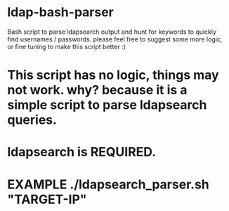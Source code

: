 # ldap-bash-parser
Bash script to parse ldapsearch output and hunt for keywords to quickly find usernames / passwords.
please feel free to suggest some more logic, or fine tuning to make this script better :)

# This script has no logic, things may not work. why? because it is a simple script to parse ldapsearch queries.
# ldapsearch is REQUIRED.
# EXAMPLE ./ldapsearch_parser.sh "TARGET-IP"

